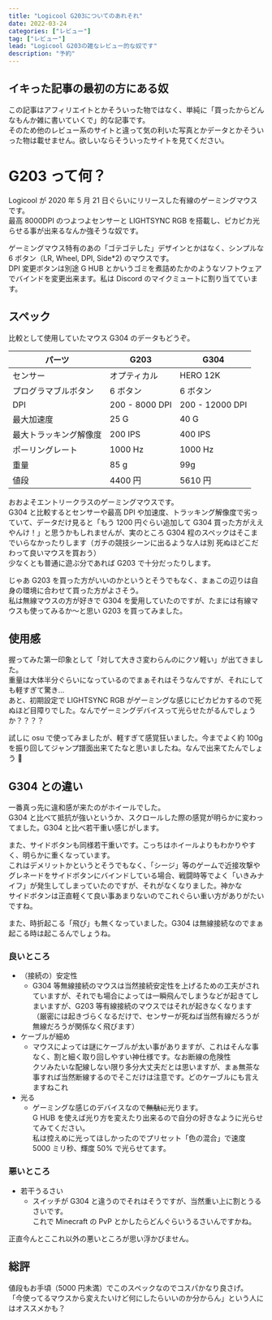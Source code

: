 ```yaml
---
title: "Logicool G203についてのあれそれ"
date: 2022-03-24
categories: ["レビュー"]
tag: ["レビュー"]
lead: "Logicool G203の雑なレビュー的な奴です"
description: "予約"
---
```


## イキった記事の最初の方にある奴

この記事はアフィリエイトとかそういった物ではなく、単純に「買ったからどんなもんか雑に書いていくで」的な記事です。  
そのため他のレビュー系のサイトと違って気の利いた写真とかデータとかそういった物は載せません。欲しいならそういったサイトを見てください。

# G203 って何？

Logicool が 2020 年 5 月 21 日ぐらいにリリースした有線のゲーミングマウスです。  
最高 8000DPI のつよつよセンサーと LIGHTSYNC RGB を搭載し、ピカピカ光らせる事が出来るなんか強そうな奴です。

ゲーミングマウス特有のあの「ゴテゴテした」デザインとかはなく、シンプルな 6 ボタン（LR, Wheel, DPI, Side\*2) のマウスです。  
DPI 変更ボタンは別途 G HUB とかいうゴミを煮詰めたかのようなソフトウェアでバインドを変更出来ます。私は Discord のマイクミュートに割り当てています。

## スペック

比較として使用していたマウス G304 のデータもどうぞ。

| パーツ                 | G203           | G304            |
| ---------------------- | -------------- | --------------- |
| センサー               | オプティカル   | HERO 12K        |
| プログラマブルボタン   | 6 ボタン       | 6 ボタン        |
| DPI                    | 200 - 8000 DPI | 200 - 12000 DPI |
| 最大加速度             | 25 G           | 40 G            |
| 最大トラッキング解像度 | 200 IPS        | 400 IPS         |
| ポーリングレート       | 1000 Hz        | 1000 Hz         |
| 重量                   | 85 g           | 99g             |
| 値段                   | 4400 円        | 5610 円         |

おおよそエントリークラスのゲーミングマウスです。  
G304 と比較するとセンサーや最高 DPI や加速度、トラッキング解像度で劣っていて、データだけ見ると「もう 1200 円ぐらい追加して G304 買った方がええやんけ！」と思うかもしれませんが、実のところ G304 程のスペックはそこまでいらなかったりします（ガチの競技シーンに出るような人は別 死ぬほどこだわって良いマウスを買おう）  
少なくとも普通に遊ぶ分であれば G203 で十分だったりします。

じゃあ G203 を買った方がいいのかというとそうでもなく、まぁこの辺りは自身の環境に合わせて買った方がよさそう。  
私は無線マウスの方が好きで G304 を愛用していたのですが、たまには有線マウスも使ってみるか～と思い G203 を買ってみました。

## 使用感

握ってみた第一印象として「対して大きさ変わらんのにクソ軽い」が出てきました。  
重量は大体半分ぐらいになっているのでまぁそれはそうなんですが、それにしても軽すぎて驚き...  
あと、初期設定で LIGHTSYNC RGB がゲーミングな感じにピカピカするので死ぬほど目障りでした。なんでゲーミングデバイスって光らせたがるんでしょうか？？？？

試しに osu で使ってみましたが、軽すぎて感覚狂いました。今までよく約 100g を振り回してジャンプ譜面出来てたなと思いましたね。なんで出来てたんでしょう 🤔

## G304 との違い

一番真っ先に違和感が来たのがホイールでした。  
G304 と比べて抵抗が強いというか、スクロールした際の感覚が明らかに変わってました。G304 と比べ若干重い感じがします。

また、サイドボタンも同様若干重いです。こっちはホイールよりもわかりやすく、明らかに重くなっています。  
これはデメリットかというとそうでもなく、「シージ」等のゲームで近接攻撃やグレネードをサイドボタンにバインドしている場合、戦闘時等でよく「いきみナイフ」が発生してしまっていたのですが、それがなくなりました。神かな  
サイドボタンは正直軽くて良い事あまりないのでこれぐらい重い方がありがたいですね。

また、時折起こる「飛び」も無くなっていました。G304 は無線接続なのでまぁ起こる時は起こるんでしょうね。

### 良いところ

- （接続の）安定性
  - G304 等無線接続のマウスは当然接続安定性を上げるための工夫がされていますが、それでも場合によっては一瞬飛んでしまうなどが起きてしまいますが、G203 等有線接続のマウスではそれが起きなくなります  
    （厳密には起きづらくなるだけで、センサーが死ねば当然有線だろうが無線だろうが関係なく飛びます）
- ケーブルが細め
  - マウスによっては謎にケーブルが太い事がありますが、これはそんな事なく、割と細く取り回しやすい神仕様です。なお断線の危険性  
    クソみたいな配線しない限り多分大丈夫だとは思いますが、まぁ無茶な事すれば当然断線するのでそこだけは注意です。どのケーブルにも言えますねこれ
- 光る
  - ゲーミングな感じのデバイスなので~~無駄に~~光ります。  
    G HUB を使えば光り方を変えたり出来るので自分の好きなように光らせてみてください。  
    私は控えめに光ってほしかったのでプリセット「色の混合」で速度 5000 ミリ秒、輝度 50% で光らせてます。

### 悪いところ

- 若干うるさい
  - スイッチが G304 と違うのでそれはそうですが、当然重い上に割とうるさいです。  
    これで Minecraft の PvP とかしたらどんぐらいうるさいんですかね。

正直今んとここれ以外の悪いところが思い浮かびません。

## 総評

値段もお手頃（5000 円未満）でこのスペックなのでコスパかなり良さげ。  
「今使ってるマウスから変えたいけど何にしたらいいのか分からん」という人にはオススメかも？

